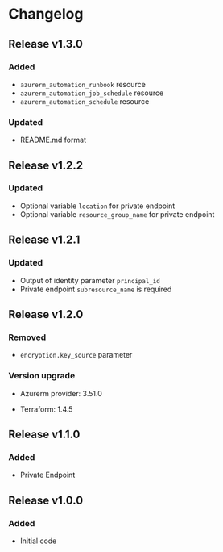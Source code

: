 # Changelog

## Release v1.3.0

### Added
- `azurerm_automation_runbook` resource
- `azurerm_automation_job_schedule` resource
- `azurerm_automation_schedule` resource
### Updated
- README.md format
   
## Release v1.2.2

### Updated
- Optional variable `location` for private endpoint
- Optional variable  `resource_group_name` for private endpoint


   
## Release v1.2.1

### Updated
- Output of identity parameter `principal_id` 
- Private endpoint `subresource_name` is required
   
## Release v1.2.0

### Removed

- `encryption.key_source` parameter

### Version upgrade

- Azurerm provider: 3.51.0

- Terraform: 1.4.5

   
## Release v1.1.0

### Added

- Private Endpoint
   
## Release v1.0.0

### Added

- Initial code
   